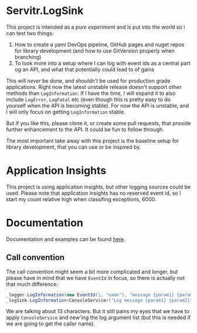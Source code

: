 # Servitr.LogSink
This project is intended as a _pure experiment_ and is put into the world so i can test two things:

1. How to create a yaml DevOps pipeline, GitHub pages and nuget repos for library development (and how to use GitVersion properly when branching)
2. To look more into a setup where I can log with event ids as a central part og an API, and what that potentially could lead to of gains

This will _never_ be done, and _shouldn't_ be used for production grade applications. Right now the latest unstable release doesn't support other methods than `LogInformation`. If I have the time, I will expand it to also include `LogError`, `LogFatal` etc (even though this is pretty easy to do yourself when the API is becoming stable). For now the API is unstable, and I will only focus on getting `LogInformation` stable.

But if you like this, please clone it, or create some pull requests, that provide further enhancement to the API. It could be fun to follow through.

The most important take away with this project is the baseline setup for library development, that you can use or be inspired by.

# Application Insights
This project is using application insights, but other logging sources could be used. Please note that application insights has no reserved event id, so I start my count relative high when classifing exceptions, 6000.

# Documentation
Documentation and examples can be found [here](https://logsink.servitr.io).

## Call convention
The call convention might seem a bit more complicated and longer, but please have in mind that we have `EventId` in focus, so there is actually not that much difference:

```csharp
_logger.LogInformation(new EventId(1, "name"), "message {param1} {param2}", "this is parameter 1", "this is parameter 2");
_logSink.LogInformation<ConsoleService>("Log message {param1} {param2}", new string[] { "this is parameter 1", "this is parameter 2" });
```

We are talking about 13 characters. But it still pains my eyes that we have to apply `ConsoleService` and new'ing the log argument list (but this is needed if we are going to get the caller name).